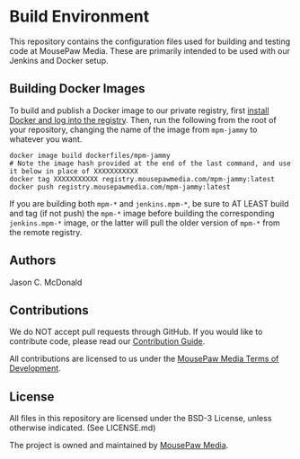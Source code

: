 # Build Environment

This repository contains the configuration files used for building and testing
code at MousePaw Media. These are primarily intended to be used with our
Jenkins and Docker setup.

## Building Docker Images

To build and publish a Docker image to our private registry, first
[install Docker and log into the registry](https://devdocs.mousepawmedia.com/tools/docker.html).
Then, run the following from the root of your repository, changing the name of the image from
`mpm-jammy` to whatever you want.

```
docker image build dockerfiles/mpm-jammy
# Note the image hash provided at the end of the last command, and use it below in place of XXXXXXXXXXX
docker tag XXXXXXXXXXX registry.mousepawmedia.com/mpm-jammy:latest
docker push registry.mousepawmedia.com/mpm-jammy:latest
```

If you are building both `mpm-*` and `jenkins.mpm-*`, be sure to AT LEAST build and tag (if not push)
the `mpm-*` image before building the corresponding `jenkins.mpm-*` image, or the latter will pull
the older version of `mpm-*` from the remote registry.

## Authors

Jason C. McDonald

## Contributions

We do NOT accept pull requests through GitHub.
If you would like to contribute code, please read our
[Contribution Guide](https://www.mousepawmedia.com/developers/contribution).

All contributions are licensed to us under the
[MousePaw Media Terms of Development](https://www.mousepawmedia.com/termsofdevelopment).

## License

All files in this repository are licensed under the BSD-3 License, unless
otherwise indicated. (See LICENSE.md)

The project is owned and maintained by [MousePaw Media](https://www.mousepawmedia.com/developers).
